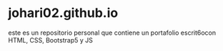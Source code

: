 # johari02.github.io
este es un repositorio personal que contiene un portafolio escrit6ocon HTML, CSS, Bootstrap5 y JS
